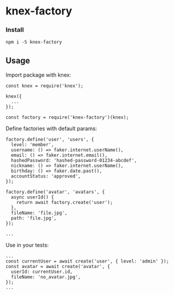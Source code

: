 # knex-factory

### Install
`npm i -S knex-factory`

## Usage

Import package with knex:

```
const knex = require('knex');

knex({
  ...
});

const factory = require('knex-factory')(knex);
```

Define factories with default params:

```
factory.define('user', 'users', {
  level: 'member',
  username: () => faker.internet.userName(),
  email: () => faker.internet.email(),
  hashedPassword: 'hashed-password-01234-abcdef',
  nickname: () => faker.internet.userName(),
  birthday: () => faker.date.past(),
  accountStatus: 'approved',
});

factory.define('avatar', 'avatars', {
  async userId() {
    return await factory.create('user');
  },
  fileName: 'file.jpg',
  path: 'file.jpg',
});

...
```

Use in your tests:
```
...
const currentUser = await create('user', { level: 'admin' });
const avatar = await create('avatar', {
  userId: currentUser.id,
  fileName: 'no_avatar.jpg',
});
...
```
